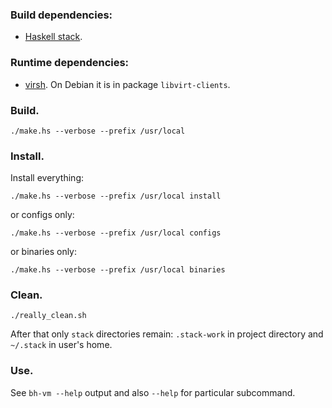 
### Build dependencies:

- [Haskell stack](https://docs.haskellstack.org/en/stable/README/).

### Runtime dependencies:

- [virsh](https://libvirt.org/virshcmdref.html). On Debian it is in package
  `libvirt-clients`.

### Build.

    ./make.hs --verbose --prefix /usr/local

### Install.

Install everything:

    ./make.hs --verbose --prefix /usr/local install

or configs only:

    ./make.hs --verbose --prefix /usr/local configs

or binaries only:

    ./make.hs --verbose --prefix /usr/local binaries

### Clean.

    ./really_clean.sh

After that only `stack` directories remain: `.stack-work` in project directory
and `~/.stack` in user's home.

### Use.

See `bh-vm --help` output and also `--help` for particular subcommand.
